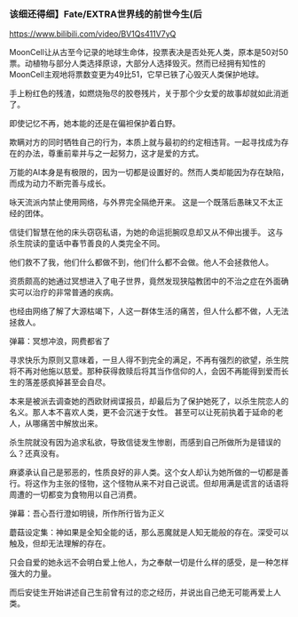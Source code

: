 ### 该细还得细】Fate/EXTRA世界线的前世今生(后
https://www.bilibili.com/video/BV1Qs411V7yQ

MoonCell让从古至今记录的地球生命体，投票表决是否处死人类，原本是50对50票。动植物与部分人类选择原谅，大部分人选择毁灭。然而已经拥有知性的MoonCell主观地将票数变更为49比51，它早已铁了心毁灭人类保护地球。

手上粉红色的残渣，如燃烧殆尽的胶卷残片，关于那个少女爱的故事却就如此消逝了。

即使记忆不再，她本能的还是在偏袒保护着白野。

欺瞒对方的同时牺牲自己的行为，本质上就与最初的约定相违背。一起寻找成为存在的办法，尊重前辈并与之一起努力，这才是爱的方式。

万能的AI本身是有极限的，因为一切都是设置好的。然而人类却能因为存在缺陷，而成为动力不断完善与成长。

咏天流派内禁止使用网络，与外界完全隔绝开来。
这是一个既落后愚昧又不太正经的团体。

信徒们智慧在他的床头窃窃私语，为她的命运扼腕叹息却又从不伸出援手。
这与杀生院读的童话中春节善良的人类完全不同。

他们救不了我，他们什么都做不到，他们什么都不会做。他人不会拯救他人。

资质颇高的她通过冥想进入了电子世界，竟然发现狭隘教团中的不治之症在外面确实可以治疗的非常普通的疾病。

也经由网络了解了大源枯竭下，人这一群体生活的痛苦，但人什么都不做，人无法拯救人。

弹幕：冥想冲浪，网费都省了

寻求快乐为原则又意味着，一旦人得不到完全的满足，不再有强烈的欲望，杀生院将不再对他施以慈爱。那种获得救赎后将其当作信仰的人，会因不再能得到爱而长生的落差感疯掉甚至会自尽。

本来是被派去调查她的西欧财阀谍报员，却最后为了保护她死了，以杀生院恋人的名义。那人本不喜欢人类，更不会沉迷于女性。
甚至可以让死前执着于延命的老人，从哪痛苦中解放出来。

杀生院就没有因为追求私欲，导致信徒发生惨剧，而感到自己所做所为是错误的么？还真没有。

麻婆承认自己是邪恶的，性质良好的非人类。这个女人却认为她所做的一切都是善行。将这作为主张的怪物，这个怪物从来不对自己说谎。但却用满是谎言的话语将周遭的一切都变为食物用以自己消费。

弹幕：吾心吾行澄如明镜，所作所行皆为正义

蘑菇设定集：神如果是全知全能的话，那么恶魔就是人知无能般的存在。深受可以触及，但却无法理解的存在。

只会自爱的她永远不会明白爱上他人，为之奉献一切是什么样的感受，是一种怎样强大的力量。

而后安徒生开始讲述自己生前曾有过的恋之经历，并说出自己绝无可能再爱上人类。
